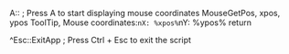 A:: ; Press A to start displaying mouse coordinates
MouseGetPos, xpos, ypos
ToolTip, Mouse coordinates:`nX: %xpos%`nY: %ypos%
return

^Esc::ExitApp ; Press Ctrl + Esc to exit the script
